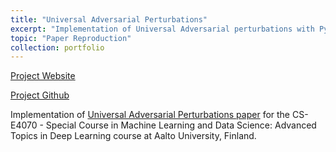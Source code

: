 ```yaml
---
title: "Universal Adversarial Perturbations"
excerpt: "Implementation of Universal Adversarial perturbations with Pytorch. <br/>"
topic: "Paper Reproduction"
collection: portfolio
---
```


[Project Website](https://netopedro.github.io/Universal-Adversarial-Perturbations-Pytorch)

[Project Github](https://github.com/NetoPedro/Universal-Adversarial-Perturbations-Pytorch)

Implementation of [Universal Adversarial Perturbations paper](https://arxiv.org/abs/1610.08401) for the CS-E4070 - Special Course in Machine Learning and Data Science: Advanced Topics in Deep Learning course at Aalto University, Finland.
